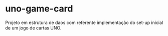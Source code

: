# uno-game-card
Projeto em estrutura de daos com referente implementação do set-up inicial de um jogo de cartas UNO.
